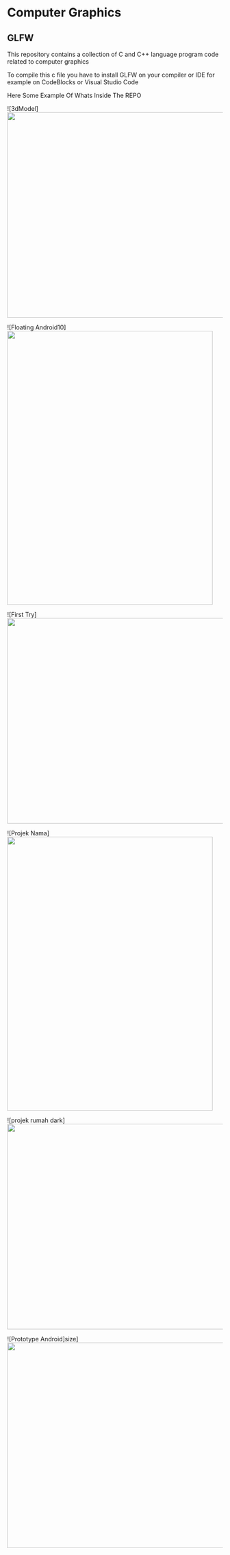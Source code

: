 # Computer Graphics
## GLFW
This repository contains a collection of C and C++ language program code related to computer graphics


To compile this c file you have to install GLFW on your compiler or IDE for example on CodeBlocks or Visual Studio Code

Here Some Example Of Whats Inside The REPO


![3dModel] <img src="https://user-images.githubusercontent.com/66358816/134607348-843d4eb4-57e5-4fed-a8de-087edb7cea89.png" width="640" height="480">

![Floating Android10] <img src="https://user-images.githubusercontent.com/66358816/134607352-a1435c19-5d6b-4f3e-946c-2921bad9d1dc.png" width="480" height="640">

![First Try] <img src="https://user-images.githubusercontent.com/66358816/134607351-e420a66a-4407-451a-be39-5b1461481aa9.png" width="640" height="480">

![Projek Nama] <img src="https://user-images.githubusercontent.com/66358816/134607353-bd6bd159-054f-4a42-a8cd-5da584020b85.png" width="480" height="640">

![projek rumah dark] <img src="https://user-images.githubusercontent.com/66358816/134607355-88ecf3c1-c7cc-4003-a4ba-24f2dd91a62e.png" width="640" height="480">

![Prototype Android]size] <img src="https://user-images.githubusercontent.com/66358816/134607344-e3caf2ec-936d-44c6-aef1-677bf0fc6234.png" width="640" height="480">
